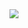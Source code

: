 <a href="https://git.io/streak-stats">
	<img src="http://github-profile-summary-cards.vercel.app/api/cards/repos-per-language?username=madddx&theme=dark"/>
